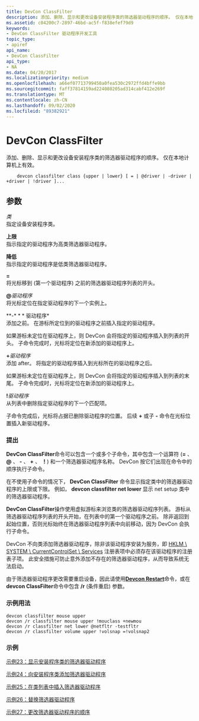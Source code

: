 ```yaml
---
title: DevCon ClassFilter
description: 添加、删除、显示和更改设备安装程序类的筛选器驱动程序的顺序。 仅在本地计算机上有效。
ms.assetid: c04200c7-2897-46bd-ac5f-f838efef79d9
keywords:
- DevCon ClassFilter 驱动程序开发工具
topic_type:
- apiref
api_name:
- DevCon ClassFilter
api_type:
- NA
ms.date: 04/20/2017
ms.localizationpriority: medium
ms.openlocfilehash: a66ef07713799450a0fea530c2972ffd4bffe9bb
ms.sourcegitcommit: faff37814159ad224080205ad314cabf412e269f
ms.translationtype: MT
ms.contentlocale: zh-CN
ms.lasthandoff: 09/02/2020
ms.locfileid: "89382921"
---
```

# <a name="devcon-classfilter"></a>DevCon ClassFilter


添加、删除、显示和更改设备安装程序类的筛选器驱动程序的顺序。 仅在本地计算机上有效。

```
    devcon classfilter class {upper | lower} [ = | @driver | -driver | +driver | !driver ]...
```

## <a name="span-idddk_devcon_classfilter_toolsspanspan-idddk_devcon_classfilter_toolsspanparameters"></a><span id="ddk_devcon_classfilter_tools"></span><span id="DDK_DEVCON_CLASSFILTER_TOOLS"></span>参数


<span id="_______class______"></span><span id="_______CLASS______"></span>*类*   
指定设备安装程序类。

<span id="_______upper______"></span><span id="_______UPPER______"></span>**上限**   
指示指定的驱动程序为高类筛选器驱动程序。

<span id="_______lower______"></span><span id="_______LOWER______"></span>**降低**   
指示指定的驱动程序是低类筛选器驱动程序。

<span id="______________"></span> **=**   
将光标移到 (第一个驱动程序) 之前的筛选器驱动程序列表的开头。

<span id="________driver______"></span><span id="________DRIVER______"></span>**@**<em>驱动程序</em>   
将光标定位在指定驱动程序的下一个实例上。

<span id="-driver"></span><span id="-DRIVER"></span>**-* * * 驱动程序*  
添加之前。 在游标所定位到的驱动程序之前插入指定的驱动程序。

如果游标未定位在驱动程序上，则 DevCon 会将指定的驱动程序插入到列表的开头。 子命令完成时，光标将定位在新添加的驱动程序上。

<span id="________driver______"></span><span id="________DRIVER______"></span>**+**<em>驱动程序</em>   
添加 after。 将指定的驱动程序插入到光标所在的驱动程序之后。

如果游标未定位在驱动程序上，则 DevCon 会将指定的驱动程序插入到列表的末尾。 子命令完成时，光标将定位在新添加的驱动程序上。

<span id="________driver______"></span><span id="________DRIVER______"></span>**!**<em>驱动程序</em>   
从列表中删除指定驱动程序的下一个匹配项。

子命令完成后，光标将占据已删除驱动程序的位置。 后续 **+** 或子 **-** 命令在光标位置插入新驱动程序。

### <a name="span-idcommentsspanspan-idcommentsspancomments"></a><span id="comments"></span><span id="COMMENTS"></span>提出

**DevCon ClassFilter**命令可以包含一个或多个子命令，其中包含一个运算符 (**=** 、 **@** 、 **-** 、 **+** 、 **！**) 和一个筛选器驱动程序名称。 DevCon 按它们出现在命令中的顺序执行子命令。

在不使用子命令的情况下， **DevCon ClassFilter** 命令显示指定类中的筛选器驱动程序的上限或下限。 例如， **devcon classfilter net lower** 显示 net setup 类中的筛选器驱动程序。

**DevCon ClassFilter**操作使用虚拟游标来浏览类的筛选器驱动程序列表。 游标从筛选器驱动程序列表的开头开始，在列表中的第一个驱动程序之前。 除非返回到起始位置，否则光标始终在筛选器驱动程序列表中向前移动，因为 DevCon 会执行子命令。

DevCon 不向类添加筛选器驱动程序，除非该驱动程序安装为服务，即 [HKLM \\ SYSTEM \\ CurrentControlSet \\ Services](../install/hklm-system-currentcontrolset-services-registry-tree.md) 注册表项中必须存在该驱动程序的注册表子项。 此安全措施可防止意外添加不存在的筛选器驱动程序，从而导致系统无法启动。

由于筛选器驱动程序更改需要重启设备，因此请使用[**Devcon Restart**](devcon-restart.md)命令，或在**devcon ClassFilter**命令中包含 **/r** (条件重启) 参数。

### <a name="span-idsample_usagespanspan-idsample_usagespansample-usage"></a><span id="sample_usage"></span><span id="SAMPLE_USAGE"></span>示例用法

```
devcon classfilter mouse upper
devcon /r classfilter mouse upper !mouclass +newmou
devcon /r classfilter net lower @netfltr -testfltr
devcon /r classfilter volume upper !volsnap =!volsnap2
```

### <a name="span-idexamplesspanspan-idexamplesspanexamples"></a><span id="examples"></span><span id="EXAMPLES"></span>示例

[示例23：显示安装程序类的筛选器驱动程序](devcon-examples.md#ddk_example_23_display_the_filter_drivers_for_a_setup_class_tools)

[示例24：向安装程序类添加筛选器驱动程序](devcon-examples.md#ddk_example_24_add_a_filter_driver_to_a_setup_class_tools)

[示例25：在类列表中插入筛选器驱动程序](devcon-examples.md#ddk_example_25_insert_a_filter_driver_in_the_class_list_tools)

[示例26：替换筛选器驱动程序](devcon-examples.md#ddk_example_26_replace_a_filter_driver_tools)

[示例27：更改筛选器驱动程序的顺序](devcon-examples.md#ddk_example_27_change_the_order_of_filter_drivers_tools)